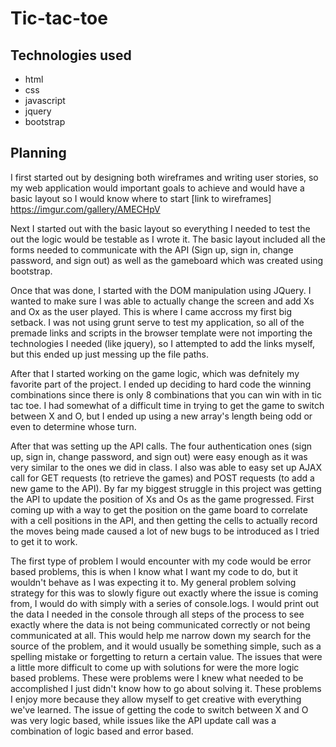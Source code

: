 
# Tic-tac-toe

## Technologies used
- html
- css
- javascript
- jquery
- bootstrap

## Planning
I first started out by designing both wireframes and writing user stories, so
my web application would important goals to achieve and would have a basic
layout so I would know where to start
[link to wireframes] https://imgur.com/gallery/AMECHpV

Next I started out with the basic layout so everything I needed to test the
out the logic would be testable as I wrote it. The basic layout included all
the forms needed to communicate with the API (Sign up, sign in, change
password, and sign out) as well as the gameboard which was created using
bootstrap.

Once that was done, I started with the DOM manipulation using JQuery. I
wanted to make sure I was able to actually change the screen and add Xs and
Ox as the user played. This is where I came accross my first big setback. I
was not using grunt serve to test my application, so all of the premade
links and scripts in the browser template were not importing the
technologies I needed (like jquery), so I attempted to add the links
myself, but this ended up just messing up the file paths.


After that I started working on the game logic, which was defnitely my
favorite part of the project. I ended up deciding to hard code the winning
combinations since there is only 8 combinations that you can win with in
tic tac toe. I had somewhat of a difficult time in trying to get the game
to switch between X and O, but I ended up using a new array's length
being odd or even to determine whose turn.


After that was setting up the API calls. The four authentication ones (sign
up, sign in, change password, and sign out) were easy enough as it was very
similar to the ones we did in class. I also was able to easy set up AJAX
call for GET requests (to retrieve the games) and POST requests (to add a
new game to the API). By far my biggest struggle in this project was
getting the API to update the position of Xs and Os as the game
progressed. First coming up with a way to get the position on the game
board to correlate with a cell positions in the API, and then getting
the cells to actually record the moves being made caused a lot of new
bugs to be introduced as I tried to get it to work.

The first type of problem I would encounter with my code would be error based problems, this is when I know what I want my code to do, but it wouldn't
behave as I was expecting it to. My general problem solving strategy for
this was to slowly figure out exactly where the issue is coming from, I
would do with simply with a series of console.logs. I would print out the
data I needed in the console through all steps of the process to see
exactly where the data is not being communicated correctly or not being
communicated at all. This would help me narrow down my search for the
source of the problem, and it would usually be something simple, such
as a spelling mistake or forgetting to return a certain value. The
issues that were a little more difficult to come up with solutions
for were the more logic based problems. These were problems were I
knew what needed to be accomplished I just didn't know how to go
about solving it. These problems I enjoy more because they allow
myself to get creative with everything we've learned. The issue
of getting the code to switch between X and O was very logic
based, while issues like the API update call was a combination
of logic based and error based.
